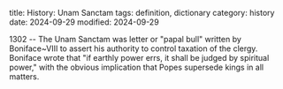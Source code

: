 title: History: Unam Sanctam
tags: definition, dictionary
category: history
date: 2024-09-29
modified: 2024-09-29


 1302
 -- The Unam Sanctam 
 was letter or "papal bull" written by Boniface~VIII to assert his
 authority to control taxation of the clergy. Boniface wrote that
 "if earthly power errs, it shall be judged by spiritual power,"
 with the obvious implication that Popes supersede kings in all
 matters.





